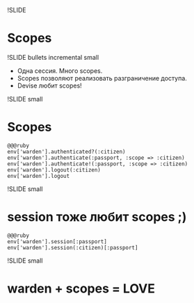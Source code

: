 !SLIDE
# Scopes #

!SLIDE bullets incremental small

* Одна сессия. Много scopes.
* Scopes позволяют реализовать разграничение доступа.
* Devise любит scopes!

!SLIDE small
# Scopes #

    @@@ruby
    env['warden'].authenticated?(:citizen)
    env['warden'].authenticate(:passport, :scope => :citizen)
    env['warden'].authenticate!(:passport, :scope => :citizen)
    env['warden'].logout(:citizen)
    env['warden'].logout

!SLIDE small
# session тоже любит scopes ;) #

    @@@ruby
    env['warden'].session[:passport]
    env['warden'].session(:citizen)[:passport]

!SLIDE small
# warden + scopes = LOVE #
